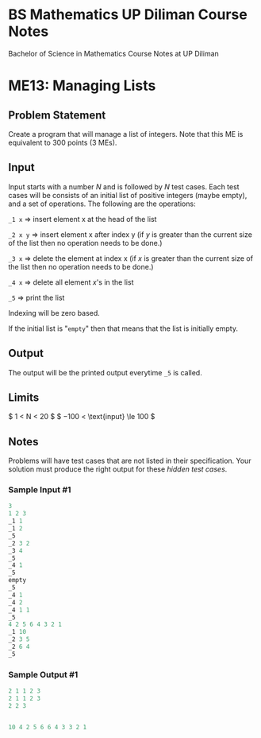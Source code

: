 # BS Mathematics UP Diliman Course Notes
Bachelor of Science in Mathematics Course Notes at UP Diliman


# ME13: Managing Lists

## Problem Statement

Create a program that will manage a list of integers. Note that this ME is equivalent to 300 points (3 MEs).

## Input

Input starts with a number $N$ and is followed by $N$ test cases. Each test cases will be consists of an initial list of positive integers (maybe empty), and a set of operations. The following are the operations:

`_1 x` => insert element x at the head of the list

`_2 x y` => insert element x after index y (if $y$ is greater than the current size of the list then no operation needs to be done.)

`_3 x` => delete the element at index x (if $x$ is greater than the current size of the list then no operation needs to be done.)

`_4 x` => delete all element $x$'s in the list

`_5` => print the list

Indexing will be zero based.

If the initial list is "`empty`" then that means that the list is initially empty.

## Output

The output will be the printed output everytime `_5` is called.

## Limits

$ 1 < N < 20 $
$ −100 < \text{input} \le 100 $

## Notes

Problems will have test cases that are not listed in their specification. Your solution must produce the right output for these *hidden test cases*.

### Sample Input #1

```c
3
1 2 3
_1 1
_1 2
_5
_2 3 2
_3 4
_5
_4 1
_5
empty
_5
_4 1
_4 2
_4 1 1
_5
4 2 5 6 4 3 2 1
_1 10
_2 3 5
_2 6 4
_5
```

### Sample Output #1

```c
2 1 1 2 3
2 1 1 2 3
2 2 3


10 4 2 5 6 6 4 3 3 2 1
```

